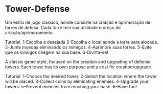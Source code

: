 # Tower-Defense
Um estilo de jogo classico, aonde consiste na criação e aprimoração de torres de defesa.
Cada torre tem sua utilidade e preço de criação/aprimoramento.

Tutorial:
1-Escolha a desejada
2-Escolha o local aonde a torre sera alocada.
3-Junte moedas eliminando os inimigos.
4-Aprimore suas torres.
5-Evite que os inimigos chegem na sua base.
6-Divirta-se!


A classic game style, focused on the creation and upgrading of defense towers.
Each tower has its own purpose and a cost for creation/upgrade.

Tutorial:
1-Choose the desired tower.
2-Select the location where the tower will be placed.
3-Collect coins by eliminating enemies.
4-Upgrade your towers.
5-Prevent enemies from reaching your base.
6-Have fun!
